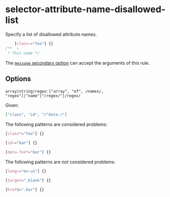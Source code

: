 # selector-attribute-name-disallowed-list  
  
Specify a list of disallowed attribute names.  
  
<!-- prettier-ignore -->  
```css  
    [class~="foo"] {}  
/**  ↑  
 * This name */  
```  
  
The [`message` secondary option](../../../docs/user-guide/configure.md#message) can accept the arguments of this rule.  
  
## Options  
  
`array|string|regex`: `["array", "of", /names/, "regex"]|"name"|"/regex/"|/regex/`  
  
Given:  
  
```json  
["class", "id", "/^data-/"]  
```  
  
The following patterns are considered problems:  
  
<!-- prettier-ignore -->  
```css  
[class*="foo"] {}  
```  
  
<!-- prettier-ignore -->  
```css  
[id~="bar"] {}  
```  
  
<!-- prettier-ignore -->  
```css  
[data-foo*="bar"] {}  
```  
  
The following patterns are _not_ considered problems:  
  
<!-- prettier-ignore -->  
```css  
[lang~="en-us"] {}  
```  
  
<!-- prettier-ignore -->  
```css  
[target="_blank"] {}  
```  
  
<!-- prettier-ignore -->  
```css  
[href$=".bar"] {}  
```  
